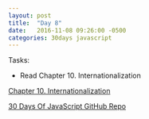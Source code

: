 ```yaml
---
layout: post
title:  "Day 8"
date:   2016-11-08 09:26:00 -0500
categories: 30days javascript
---
```

Tasks:

* Read Chapter 10. Internationalization

[Chapter 10. Internationalization](http://chimera.labs.oreilly.com/books/1234000000262/ch10.html)

[30 Days Of JavaScript GitHub Repo](https://github.com/chrylarson/30DaysOfJavaScript)